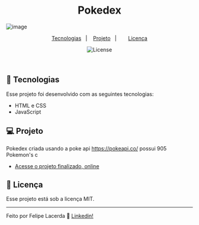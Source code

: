 <h1 align="center">Pokedex </h1>

![image](https://user-images.githubusercontent.com/99082399/193472983-ac4174ea-38e1-4646-a589-9d7d3050bb0c.png)

<p align="center">
  <a href="#-tecnologias">Tecnologias</a>&nbsp;&nbsp;&nbsp;|&nbsp;&nbsp;&nbsp;
  <a href="#-projeto">Projeto</a>&nbsp;&nbsp;&nbsp;|&nbsp;&nbsp;&nbsp;
 &nbsp;&nbsp;&nbsp;
  <a href="#memo-licença">Licença</a>
</p>

<p align="center">
  <img alt="License" src="https://img.shields.io/static/v1?label=license&message=MIT&color=49AA26&labelColor=000000">
</p>

<br>



## 🚀 Tecnologias

Esse projeto foi desenvolvido com as seguintes tecnologias:

- HTML e CSS
- JavaScript



## 💻 Projeto

Pokedex criada usando a poke api https://pokeapi.co/ possui 905 Pokemon's  c

- [Acesse o projeto finalizado, online](https://usando-api-pokemon.vercel.app/)


## :memo: Licença

Esse projeto está sob a licença MIT.

---

Feito por Felipe Lacerda :wave: [Linkedin!](https://www.linkedin.com/in/felipe-lacerda-oliveira-274554125/)
